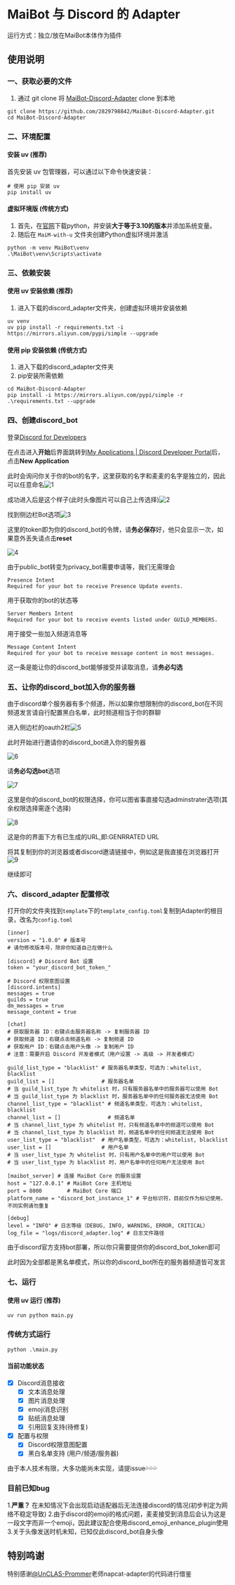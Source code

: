 # MaiBot 与 Discord 的 Adapter

运行方式：独立/放在MaiBot本体作为插件

## 使用说明

### 一、获取必要的文件

1. 通过 git clone 将 [MaiBot-Discord-Adapter](https://github.com/2829798842/MaiBot-Discord-Adapter) clone 到本地

```
git clone https://github.com/2829798842/MaiBot-Discord-Adapter.git
cd MaiBot-Discord-Adapter
```

### 二、环境配置

#### 安装 uv (推荐)

首先安装 uv 包管理器，可以通过以下命令快速安装：

```
# 使用 pip 安装 uv
pip install uv
```

#### 虚拟环境版 (传统方式)

1. 首先，在[官网](https://www.python.org/)下载python，并安装**大于等于3.10的版本**并添加系统变量。
2. 随后在 `MaiM-with-u` 文件夹创建Python虚拟环境并激活

```
python -m venv MaiBot\venv
.\MaiBot\venv\Scripts\activate
```

### 三、依赖安装

#### 使用 uv 安装依赖 (推荐)

1. 进入下载的discord_adapter文件夹，创建虚拟环境并安装依赖

```
uv venv
uv pip install -r requirements.txt -i https://mirrors.aliyun.com/pypi/simple --upgrade
```

#### 使用 pip 安装依赖 (传统方式)

1. 进入下载的discord_adapter文件夹
2. pip安装所需依赖

```
cd MaiBot-Discord-Adapter
pip install -i https://mirrors.aliyun.com/pypi/simple -r .\requirements.txt --upgrade
```

### 四、创建discord_bot

登录[Discord for Developers](https://discord.com/developers)

在点击进入**开始**后界面跳转到[My Applications | Discord Developer Portal](https://discord.com/developers/applications)后，点击**New Application**

此时会询问你关于你的bot的名字，这里获取的名字和麦麦的名字是独立的，因此可以任意命名![1](./image/1.png)

成功进入后是这个样子(此时头像图片可以自己上传选择)![2](./image/2.png)

找到侧边栏Bot选项![3](./image/3.png)

这里的token即为你的discord_bot的令牌，请**务必保存**好，他只会显示一次，如果意外丢失请点击**reset**

![4](./image/4.png)

由于public_bot转变为privacy_bot需要申请等，我们无需理会

```
Presence Intent
Required for your bot to receive Presence Update events.
```

用于获取你的bot的状态等

```
Server Members Intent
Required for your bot to receive events listed under GUILD_MEMBERS.
```

用于接受一些加入频道消息等

```
Message Content Intent
Required for your bot to receive message content in most messages.
```

这一条是能让你的discord_bot能够接受并读取消息，请**务必勾选**

### 五、让你的discord_bot加入你的服务器

由于discord单个服务器有多个频道，所以如果你想限制你的discord_bot在不同频道发言请自行配置黑白名单，此时频道相当于你的群聊

进入侧边栏的oauth2栏![5](./image/5.png)

此时开始进行邀请你的discord_bot进入你的服务器

![6](./image/6.png)

请**务必勾选bot**选项

![7](./image/7.png)

这里是你的discord_bot的权限选择，你可以图省事直接勾选adminstrater选项(其余权限选择需逐个选择)

![8](./image/8.png)

这是你的界面下方有已生成的URL,即:GENRRATED URL

将其复制到你的浏览器或者discord邀请链接中，例如这是我直接在浏览器打开![9](./image/9.png)

继续即可

### 六、discord_adapter 配置修改

打开你的文件夹找到`template`下的`template_config.toml`复制到Adapter的根目录，改名为`config.toml`

```
[inner]
version = "1.0.0" # 版本号
# 请勿修改版本号，除非你知道自己在做什么

[discord] # Discord Bot 设置
token = "your_discord_bot_token_"

# Discord 权限意图设置
[discord.intents]
messages = true
guilds = true
dm_messages = true
message_content = true

[chat]
# 获取服务器 ID：右键点击服务器名称 -> 复制服务器 ID
# 获取频道 ID：右键点击频道名称 -> 复制频道 ID
# 获取用户 ID：右键点击用户头像 -> 复制用户 ID
# 注意：需要开启 Discord 开发者模式（用户设置 -> 高级 -> 开发者模式）

guild_list_type = "blacklist" # 服务器名单类型，可选为：whitelist, blacklist
guild_list = []               # 服务器名单
# 当 guild_list_type 为 whitelist 时，只有服务器名单中的服务器可以使用 Bot
# 当 guild_list_type 为 blacklist 时，服务器名单中的任何服务器无法使用 Bot
channel_list_type = "blacklist" # 频道名单类型，可选为：whitelist, blacklist
channel_list = []               # 频道名单
# 当 channel_list_type 为 whitelist 时，只有频道名单中的频道可以使用 Bot
# 当 channel_list_type 为 blacklist 时，频道名单中的任何频道无法使用 Bot
user_list_type = "blacklist"  # 用户名单类型，可选为：whitelist, blacklist
user_list = []                # 用户名单
# 当 user_list_type 为 whitelist 时，只有用户名单中的用户可以使用 Bot
# 当 user_list_type 为 blacklist 时，用户名单中的任何用户无法使用 Bot

[maibot_server] # 连接 MaiBot Core 的服务设置
host = "127.0.0.1" # MaiBot Core 主机地址
port = 8000        # MaiBot Core 端口
platform_name = "discord_bot_instance_1" # 平台标识符，目前仅作为标记使用，不同实例请勿重复

[debug]
level = "INFO" # 日志等级（DEBUG, INFO, WARNING, ERROR, CRITICAL）
log_file = "logs/discord_adapter.log" # 日志文件路径
```

由于discord官方支持bot部署，所以你只需要提供你的discord_bot_token即可

此时因为全部都是黑名单模式，所以你的discord_bot所在的服务器频道皆可发言

### 七、运行

#### 使用 uv 运行 (推荐)

```
uv run python main.py
```

### 传统方式运行

```
python .\main.py
```



#### 当前功能状态

- [x] Discord消息接收
  - [x] 文本消息处理
  - [x] 图片消息处理
  - [x] emoji消息识别
  - [x] 贴纸消息处理
  - [x] 引用回复支持(待修复)
- [x] 配置与权限
  - [x] Discord权限意图配置
  - [x] 黑白名单支持 (用户/频道/服务器)

由于本人技术有限，大多功能尚未实现，请提issue💦💦💦

### 目前已知bug

1.**严重？** 在未知情况下会出现启动适配器后无法连接discord的情况(初步判定为网络不稳定导致)
2.由于discord的emoji的格式问题，麦麦接受到消息后会认为这是一段文字而非一个emoji，因此建议配合使用discord_emoji_enhance_plugin使用
3.关于头像发送时机未知，已知仅此discord_bot自身头像

## 特别鸣谢

特别感谢[@UnCLAS-Prommer]([UnCLAS-Prommer](https://github.com/UnCLAS-Prommer))老师napcat-adapter的代码进行借鉴
